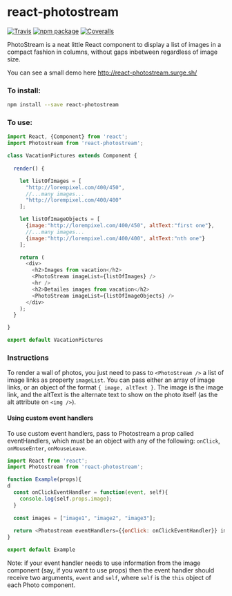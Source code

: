 # react-photostream

[![Travis][build-badge]][build]
[![npm package][npm-badge]][npm]
[![Coveralls][coveralls-badge]][coveralls]

PhotoStream is a neat little React component to display a list of images in a compact fashion in columns, without gaps inbetween regardless of image size.

You can see a small demo here http://react-photostream.surge.sh/ 

### To install:
```bash
npm install --save react-photostream
```


### To use:

```javascript
import React, {Component} from 'react';
import Photostream from 'react-photostream';

class VacationPictures extends Component {
  
  render() {

    let listOfImages = [
      "http://lorempixel.com/400/450",
      //...many images...
      "http://lorempixel.com/400/400"
    ];

    let listOfImageObjects = [
      {image:"http://lorempixel.com/400/450", altText:"first one"},
      //...many images...
      {image:"http://lorempixel.com/400/400", altText:"nth one"}
    ];

    return (
      <div>
        <h2>Images from vacation</h2>
        <PhotoStream imageList={listOfImages} />
        <hr />
        <h2>Detailes images from vacation</h2>
        <PhotoStream imageList={listOfImageObjects} />
      </div>
    );
  }

}

export default VacationPictures
```

### Instructions
To render a wall of photos, you just need to pass to `<PhotoStream />` a list of image links as property `imageList`. 
You can pass either an array of image links, or an object of the format `{ image, altText }`. The image is the image link, and the altText is the alternate text to show on the photo itself (as the alt attribute on `<img />`).

#### Using custom event handlers
To use custom event handlers, pass to Photostream a prop called eventHandlers, which must be an object with any of the following: `onClick`, `onMouseEnter`, `onMouseLeave`.

```javascript
import React from 'react';
import Photostream from 'react-photostream';

function Example(props){
d
  const onClickEventHandler = function(event, self){
    console.log(self.props.image);
  }
  
  const images = ["image1", "image2", "image3"];
  
  return <Photostream eventHandlers={{onClick: onClickEventHandler}} imageList={images} />;
}

export default Example
```

Note: if your event handler needs to use information from the image component (say, if you want to use props) then the event handler should receive two arguments, `event` and `self`, where `self` is the `this` object of each Photo component.  

[build-badge]: https://img.shields.io/travis/SammyIsra/photostream-react/master.png?style=flat-square
[build]: https://travis-ci.org/SammyIsra/photostream-react

[npm-badge]: https://img.shields.io/npm/v/react-photostream.png?style=flat-square
[npm]: https://www.npmjs.org/package/react-photostream

[coveralls-badge]: https://img.shields.io/coveralls/SammyIsra/photostream-react/master.png?style=flat-square
[coveralls]: https://coveralls.io/github/SammyIsra/photostream-react
